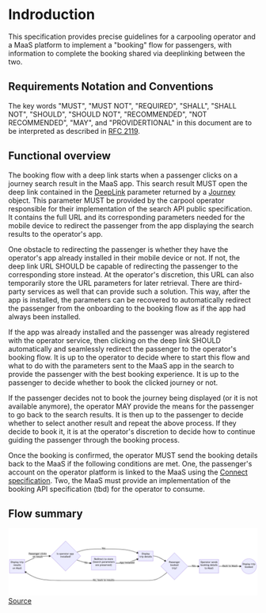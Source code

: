 # Indroduction

This specification provides precise guidelines for a carpooling operator and a MaaS platform to implement a "booking" flow for passengers, with information to complete the booking shared via deeplinking between the two.

## Requirements Notation and Conventions

The key words "MUST", "MUST NOT", "REQUIRED", "SHALL", "SHALL NOT", "SHOULD", "SHOULD NOT", "RECOMMENDED", "NOT RECOMMENDED", "MAY", and "PROVIDERTIONAL" in this document are to be interpreted as described in [RFC 2119](http://tools.ietf.org/html/rfc2119).

## Functional overview

The booking flow with a deep link starts when a passenger clicks on a journey search result in the MaaS app. This search result MUST open the deep link contained in the [DeepLink](https://github.com/fabmob/standard-covoiturage/pull/2/files#diff-c722233128f788ea06650bffef56e418732898441b4e2199997c40e9070e3345R321-R322) parameter returned by a [Journey](https://github.com/fabmob/standard-covoiturage/pull/2/files#diff-c722233128f788ea06650bffef56e418732898441b4e2199997c40e9070e3345R220) object. This parameter MUST be provided by the carpool operator responsible for their implementation of the search API public specification. It contains the full URL and its corresponding parameters needed for the mobile device to redirect the passenger from the app displaying the search results to the operator's app.

One obstacle to redirecting the passenger is whether they have the operator's app already installed in their mobile device or not. If not, the deep link URL SHOULD be capable of redirecting the passenger to the corresponding store instead. At the operator's discretion, this URL can also temporarily store the URL parameters for later retrieval. There are third-party services as well that can provide such a solution. This way, after the app is installed, the parameters can be recovered to automatically redirect the passenger from the onboarding to the booking flow as if the app had always been installed.

If the app was already installed and the passenger was already registered with the operator service, then clicking on the deep link SHOULD automatically and seamlessly redirect the passenger to the operator's booking flow. It is up to the operator to decide where to start this flow and what to do with the parameters sent to the MaaS app in the search to provide the passenger with the best booking experience. It is up to the passenger to decide whether to book the clicked journey or not.

If the passenger decides not to book the journey being displayed (or it is not available anymore), the operator MAY provide the means for the passenger to go back to the search results. It is then up to the passenger to decide whether to select another result and repeat the above process. If they decide to book it, it is at the operator's discretion to decide how to continue guiding the passenger through the booking process. 

Once the booking is confirmed, the operator MUST send the booking details back to the MaaS if the following conditions are met. One, the passenger's account on the operator platform is linked to the MaaS using the [Connect specification](https://github.com/klaxit/open-carpooling-service-specification/blob/master/connect-specification.md). Two, the MaaS must provide an implementation of the booking API specification (tbd) for the operator to consume.

## Flow summary

<img src="booking-flow.png"
     alt="Booking Flow"
     style="width: 800px" />
[Source](https://mermaid-js.github.io/mermaid-live-editor/edit#pako:eNpdkUtvwjAQhP_KyieQQL1HFRUoUFX0JThVmMMSL2Dh2JbttEIJ_712HhVqTlY8-83MumaFEcQydlTmpzijC_C64RriN9_l0luFVwhO2seDmznylQo-HY2GN8TtHqbTWfOJ3pM-kYNCyeIyCDp5A4v6xYOx5DAYB2gtRMHDTGofUCkST7fOcNHCvsg3kN__eTcNrHecbUhIR0WAYMBHFCWf0ZbQFWew6LCkQK51R0dgoz-5bxJjzvYdb93y5jHBn3n0GnqmwVQVBAWUyvdDeRqCZf3XMukOxlxIDBNDg2WfdwIHLC4pZ7-yBuZ3CuhKrnYfw1IiWPiBK_VpiNAamG7VHWDVARY9P9008Dwa_X-rLuB4zDWbsJJciVLEZ64ThbNwppI4y-JR0BFjRM64vkVpZQUGWgoZY7HsiMrThGEVzPaqC5YFV9EgyiWe4tJ71e0XgNzGkA)